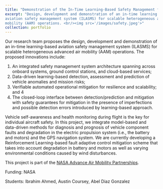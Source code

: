 ```yaml
---
title: "Demonstration of the In-Time Learning-Based Safety Management for Scalable Heterogeneous AAM Operations"
excerpt: "Design, development and demonstration of an in-time learning based
aviation safety management system (ILASMS) for scalable heterogeneous advanced air
mobility (AAM) operations. <br/><img src='/images/safety.jpeg'>"
collection: portfolio
---
```


Our research team proposes the design, development and demonstration of an in-time learning-based aviation safety management system (ILASMS) for scalable heterogeneous advanced air mobility (AAM) operations. The proposed innovations include: 

1. An integrated safety management system architecture spanning across onboard systems, ground control stations, and cloud-based services; 
2. Data-driven learning-based detection, assessment and prediction of vehicle anomalies and mission risks; 
3. Verifiable automated operational mitigation for resilience and scalability; and 4
4. The closed-loop interface between detection/prediction and mitigation with safety guarantees for mitigation in the presence of imperfections and possible detection errors introduced by learning-based approach.

Vehicle self-awareness and health monitoring during flight is the key for individual aircraft safety. In this project, we integrate model-based and data-driven methods for diagnosis and prognosis of vehicle component faults and degradation in the electric propulsion system (i.e., the battery and motors) and the GPS navigation system. We are currently developing a Reinforcement Learning-based fault adaptive control mitigation scheme that takes into account degradation in battery and motors as well as varying environmental conditions caused by wind disturbances.

This project is part of the [NASA Advance Air Mobility Partnerships](https://www.nasa.gov/missions/aam/aampartners/).

Funding:  NASA

Students: Ibrahim Ahmed, Austin Coursey, Abel Diaz Gonzalez